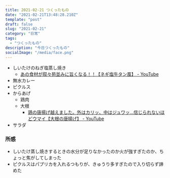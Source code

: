 ```yaml
---
title: 2021-02-21 つくったもの
date: "2021-02-21T13:48:28.210Z"
template: "post"
draft: false
slug: "2021-02-21"
category: "日常"
tags:
  - "つくったもの"
description: "今日つくったもの"
socialImage: "/media/face.png"
---
```


- しいたけのねぎ塩蒸し焼き
  - [あの食材が叙々苑並みに旨くなる！！【ネギ塩牛タン風】 - YouTube](https://www.youtube.com/watch?v=8-ZU_JBzGSk)
- 無水カレー
- ピクルス
- からあげ
  - 鶏肉
  - 大根
    - [鶏の唐揚げ越えました。外はカリッ、中はジュワッ…信じられないほどウマイ【大根の唐揚げ】 - YouTube](https://www.youtube.com/watch?v=IoN7FEGd7A4)
- サラダ


### 所感

- しいたけ蒸し焼きするときの水分が足りなかったのか火が強すぎたのか、ちょっと焦がしてしまった
- ピクルスはパプリカを入れるつもりが、きゅうり多すぎたので入り切らず諦めた
